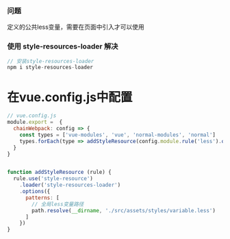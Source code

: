 
### 问题 ###
定义的公共less变量，需要在页面中引入才可以使用

### 使用 style-resources-loader 解决 ###

```javascript
// 安装style-resources-loader
npm i style-resources-loader
```

# 在vue.config.js中配置 #
```javascript
// vue.config.js
module.export =  {
  chainWebpack: config => {
    const types = ['vue-modules', 'vue', 'normal-modules', 'normal']
    types.forEach(type => addStyleResource(config.module.rule('less').oneOf(type)))
  }
}


function addStyleResource (rule) {
  rule.use('style-resource')
    .loader('style-resources-loader')
    .options({
      patterns: [
        // 全局less变量路径
        path.resolve(__dirname, './src/assets/styles/variable.less')
      ]
    })
}

```
